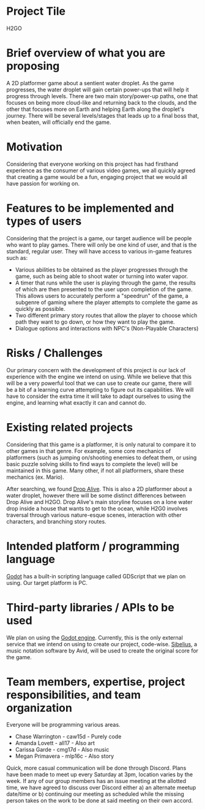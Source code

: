 # Project Tile
<!-- List the title of your project. -->
H2GO

# Brief overview of what you are proposing
<!-- A short description of the project you will develop. No more than 5 sentences.  -->
A 2D platformer game about a sentient water droplet. As the game progresses, the water droplet will gain certain power-ups that will help it progress through levels. There are two main story/power-up paths, one that focuses on being more cloud-like and returning back to the clouds, and the other that focuses more on Earth and helping Earth along the droplet's journey. There will be several levels/stages that leads up to a final boss that, when beaten, will officially end the game.

# Motivation
<!-- Briefly describe why you want to develop this project. -->
Considering that everyone working on this project has had firsthand experience as the consumer of various video games, we all quickly agreed that creating a game would be a fun, engaging project that we would all have passion for working on. 


# Features to be implemented and types of users
<!-- List the features you will implement and a list of types of users/roles if you plan to support different types of users (e.g., regular user, admin, student, coach, etc.) and list the features that each role will be able to access. Be as detailed as possible.  -->
Considering that the project is a game, our target audience will be people who want to play games. 
There will only be one kind of user, and that is the standard, regular user. They will have access to various in-game features such as: 
    
   * Various abilities to be obtained as the player progresses through the game, such as being able to shoot water or turning into water vapor.
   * A timer that runs while the user is playing through the game, the results of which are then presented to the user upon completion of the game. This allows users to accurately perform a "speedrun" of the game, a subgenre of gaming where the player attempts to complete the game as quickly as possible.
   * Two different primary story routes that allow the player to choose which path they want to go down, or how they want to play the game. 
   * Dialogue options and interactions with NPC's (Non-Playable Characters)

# Risks / Challenges
<!-- List any factor that can prevent you from implementing all the features and completing your project. -->
Our primary concern with the development of this project is our lack of experience with the engine we intend on using. While we believe that this will be a very powerful tool that we can use to create our game, there will be a bit of a learning curve attempting to figure out its capabilities. We will have to consider the extra time it will take to adapt ourselves to using the engine, and learning what exactly it can and cannot do.

# Existing related projects
<!-- Do some research to find out if similar applications already exist. If there are similar applications, please mention them (put a link or reference to where you found them) and mention how your application will be different/better than existing projects.  -->
Considering that this game is a platformer, it is only natural to compare it to other games in that genre. For example, some core mechanics of platformers (such as jumping on/shooting enemies to defeat them, or using basic puzzle solving skills to find ways to complete the level) will be maintained in this game. Many other, if not all platformers, share these mechanics (ex. Mario).

After searching, we found [Drop Alive](https://store.steampowered.com/app/513450/Drop_Alive/).
This is also a 2D platformer about a water droplet, however there will be some distinct differences between Drop Alive and H2GO. Drop Alive's main storyline focuses on a lone water drop inside a house that wants to get to the ocean, while H2G0 involves traversal through various nature-esque scenes, interaction with other characters, and branching story routes.  

# Intended platform / programming language
<!-- (e.g., iOS, Android, Web, Python, C++, Java, JavaScript, etc.) -->
[Godot](https://godotengine.org/) has a built-in scripting language called GDScript that we plan on using. Our target platform is PC.

# Third-party libraries / APIs to be used
<!-- Please mention any external Web service, library, database, web server, web container, application server, specialized hardware, etc. that you plan to use in your project, to the best of your abilities. -->
We plan on using the [Godot engine](https://godotengine.org/). Currently, this is the only external service that we intend on using to create our project, code-wise.  [Sibelius](https://www.avid.com/sibelius), a music notation software by Avid, will be used to create the original score for the game.

# Team members, expertise, project responsibilities, and team organization
<!-- List the team members, their FSU IDs, and each member’s expertise, such as the programming languages, databases, mobile programming, platforms, APIs, etc. each is comfortable with. Mention who will do what during the project. Mention also how your team will be organized (e.g., will you have a manager in charge of delegating tasks or will you decide together based on interests/skills?), what will be your communication like (will you use Slack, Canvas or something similar to communicate? How often will you meet in person?), etc. -->
Everyone will be programming various areas.
* Chase Warrington - caw15d - Purely code
* Amanda Lovett - all17 - Also art
* Carissa Garde - cmg17d - Also music
* Megan Primavera - mlp16c - Also story

Quick, more casual communication will be done through Discord. Plans have been made to meet up every Saturday at 3pm, location varies by the week. If any of our group members has an issue meeting at the allotted time, we have agreed to discuss over Discord either a) an alternate meetup date/time or b) continuing our meeting as scheduled while the missing person takes on the work to be done at said meeting on their own accord.
